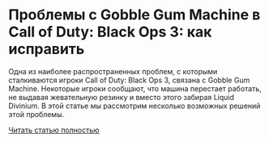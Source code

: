 # Проблемы с Gobble Gum Machine в Call of Duty: Black Ops 3: как исправить



Одна из наиболее распространенных проблем, с которыми сталкиваются игроки Call of Duty: Black Ops 3, связана с Gobble Gum Machine. Некоторые игроки сообщают, что машина перестает работать, не выдавая жевательную резинку и вместо этого забирая Liquid Divinium. В этой статье мы рассмотрим несколько возможных решений этой проблемы.

[Читать статью полностью](https://xyberbara.com/gaming/gobble-gum-machine-problem/)
